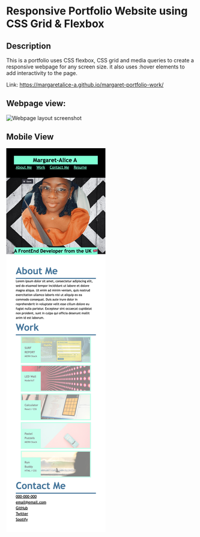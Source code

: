 # Responsive Portfolio Website using CSS Grid & Flexbox 

## Description

This is a portfolio uses CSS flexbox, CSS grid and media queries to create a responsive webpage for any screen size. it also uses :hover elements to add interactivity to the page. 


Link: https://margaretalice-a.github.io/margaret-portfolio-work/

## Webpage view:

![Webpage layout screenshot](https://github.com/Margaret-Alice/margaret-portfolio-work/blob/main/images/screenshot.png)

## Mobile View 

![Small screen layout screenshot](https://github.com/Margaret-Alice/margaret-portfolio-work/blob/main/images/smallscreen.png)
